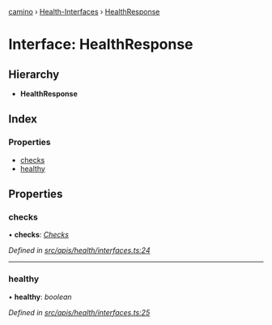 [camino](../README.md) › [Health-Interfaces](../modules/health_interfaces.md) › [HealthResponse](health_interfaces.healthresponse.md)

# Interface: HealthResponse

## Hierarchy

* **HealthResponse**

## Index

### Properties

* [checks](health_interfaces.healthresponse.md#checks)
* [healthy](health_interfaces.healthresponse.md#healthy)

## Properties

###  checks

• **checks**: *[Checks](health_interfaces.checks.md)*

*Defined in [src/apis/health/interfaces.ts:24](https://github.com/chain4travel/caminojs/blob/ca67b81/src/apis/health/interfaces.ts#L24)*

___

###  healthy

• **healthy**: *boolean*

*Defined in [src/apis/health/interfaces.ts:25](https://github.com/chain4travel/caminojs/blob/ca67b81/src/apis/health/interfaces.ts#L25)*
